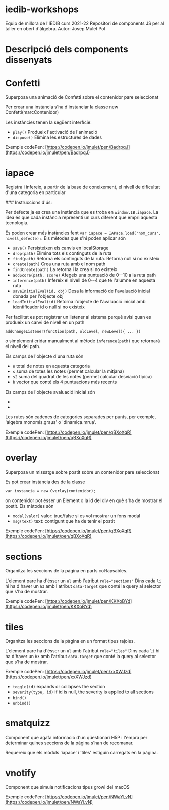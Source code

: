 # iedib-workshops

Equip de millora de l'IEDIB curs 2021-22
Repositori de components JS per al taller en obert d'àlgebra.
Autor: Josep Mulet Pol

# Descripció dels components dissenyats

# Confetti

Superposa una animació de Confetti sobre el contenidor pare seleccionat

Per crear una instància s'ha d'instanciar la classe 
new Confetti(marcContenidor)

Les instàncies tenen la següent interfície:

- `play()` Produeix l'activació de l'animació
- `dispose()` Elimina les estructures de dades

Exemple codePen: [https://codepen.io/jmulet/pen/BadrpqJ](https://codepen.io/jmulet/pen/BadrpqJ)

# iapace

Registra i infereix, a partir de la base de coneixement, el nivell de dificultat d'una categoria en particular

### Instruccions d'ús:

Per defecte ja es crea una instància que es troba en `window.IB.iapace`. La idea és que cada instància representi un curs diferent que empri aquesta tecnologia.

Es poden crear més instàncies fent `var iapace = IAPace.load('nom_curs', nivell_defecte);`. Els mètodes que s'hi poden aplicar són

- `save()` Persisteixen els canvis en localStorage
- `drop(path)` Elimina tots els continguts de la ruta
- `find(path)` Retorna els continguts de la ruta. Retorna null si no existeix
- `create(path)` Crea una ruta amb el nom path
- `findCreate(path)` La retorna i la crea si no existeix
- `addScore(path, score)` Afegeix una puntuació de 0--10 a la ruta path
- `inference(path)` Infereix el nivell de 0--4 que té l'alumne en aquesta ruta
- `saveInitialEval(id, obj)` Desa la informació de l'avaluació inicial donada per l'objecte obj
- `loadInitialEval(id)` Retorna l'objecte de l'avaluació inicial amb identificador id o null si no existeix

Per facilitat es pot registrar un listener al sistema perquè avisi quan es produeix un canvi de nivell en un path

`addChangeListener(function(path, oldLevel, newLevel){ ... })`

o simplement cridar manualment al mètode `inference(path)` que retornarà el nivell del path.

Els camps de l'objecte d'una ruta són
  
- `n` total de notes en aquesta categoria
- `s` suma de totes les notes (permet calcular la mitjana)
- `s2` suma del quadrat de les notes (permet calcular desviació típica)
- `h` vector que conté els 4 puntuacions més recents

Els camps de l'objecte avaluació inicial són

- ` `
- ` `


Les rutes són cadenes de categories separades per punts, per exemple, 'algebra.monomis.graus' o 'dinamica.mrua'.
 
Exemple codePen: [https://codepen.io/jmulet/pen/qBXoXqR](https://codepen.io/jmulet/pen/qBXoXqR)



# overlay

Superposa un missatge sobre postit sobre un contenidor pare seleccionat

Es pot crear instància des de la classe

`var instancia = new Overlay(contenidor);`

on contenidor pot ésser un Element o la id del div en què s'ha de mostrar el postit. Els mètodes són

- `modal(valor)` valor: true/false si es vol mostrar un fons modal
- `msg(text)` text: contigunt que ha de tenir el postit

Exemple codePen: [https://codepen.io/jmulet/pen/qBXoXqR](https://codepen.io/jmulet/pen/qBXoXqR)



# sections

Organitza les seccions de la pàgina en parts col·lapsables.

L'element pare ha d'ésser un `ul` amb l'atribut `role="sections"`
Dins cada `li` hi ha d'haver un `h3` amb l'atribut `data-target` que conté la query al selector que s'ha de mostrar.

Exemple codePen: [https://codepen.io/jmulet/pen/KKXoBYd](https://codepen.io/jmulet/pen/KKXoBYd)


# tiles 

Organitza les seccions de la pàgina en un format tipus rajoles.

L'element pare ha d'ésser un `ul` amb l'atribut `role="tiles"`
Dins cada `li` hi ha d'haver un `h3` amb l'atribut `data-target` que conté la query al selector que s'ha de mostrar.

Exemple codePen: [https://codepen.io/jmulet/pen/xxXWJzd](https://codepen.io/jmulet/pen/xxXWJzd)

- `toggle(id)` expands or collapses the section
- `severity(type, id)` if id is null, the severity is applied to all sections
- `bind()` 
- `unbind()` 


# smatquizz

Component que agafa informació d'un qüestionari H5P i l'empra per determinar quines seccions de la pàgina s'han de recomanar.

Requereix que els mòduls 'iapace' i 'tiles' estiguin carregats en la pàgina.

 
# vnotify

Component que simula notificacions tipus growl del macOS

Exemple codePen: [https://codepen.io/jmulet/pen/NWaYLvN](https://codepen.io/jmulet/pen/NWaYLvN)

